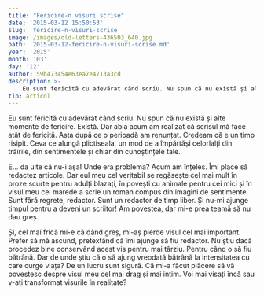 ```yaml
---
title: "Fericire-n visuri scrise"
date: '2015-03-12 15:50:53'
slug: 'fericire-n-visuri-scrise'
image: /images/old-letters-436503_640.jpg
path: '2015-03-12-fericire-n-visuri-scrise.md'
year: '2015'
month: '03'
day: '12'
author: 59b473454e63ea7e4713a3cd
description: >-
    Eu sunt fericită cu adevărat când scriu. Nu spun că nu există și alte momente de fericire. Există. Dar abia acum am realizat că scrisul mă face atât de fericită. Asta după ce o perioadă am renunțat. C
tip: articol
---
```

<div class="kg-card-markdown"><p>Eu sunt fericită cu adevărat când scriu. Nu spun că nu există și alte momente de fericire. Există. Dar abia acum am realizat că scrisul mă face atât de fericită. Asta după ce o perioadă am renunțat. Credeam că e un timp risipit. Ceva ce alungă plictiseala, un mod de a împărtăși celorlalți din trăirile, din sentimentele și chiar din cunoștințele tale.</p>
<p>E... da uite că nu-i așa! Unde era problema? Acum am înțeles. Îmi place să redactez articole. Dar eul meu cel veritabil se regăsește cel mai mult în proze scurte pentru adulți blazați, în povești cu animale pentru cei mici și în visul meu cel marede a scrie un roman compus din imagini de sentimente. Sunt fără regrete, redactor. Sunt un redactor de timp liber. Și nu-mi ajunge timpul pentru a deveni un scriitor! Am povestea, dar mi-e prea teamă să nu dau greș.</p>
<p>Și, cel mai frică mi-e că dând greș, mi-aș pierde visul cel mai important. Prefer să mă ascund, pretextând că îmi ajunge să fiu redactor. Nu știu dacă procedez bine conservând acest vis pentru mai târziu. Pentru când o să fiu bătrână. Dar de unde știu că o să ajung vreodată bătrână la intensitatea cu care curge viața? De un lucru sunt sigură. Că mi-a făcut plăcere să vă povestesc despre visul meu cel mai drag și mai intim. Voi mai visați încă sau v-ați transformat visurile în realitate? </p>
</div>
    